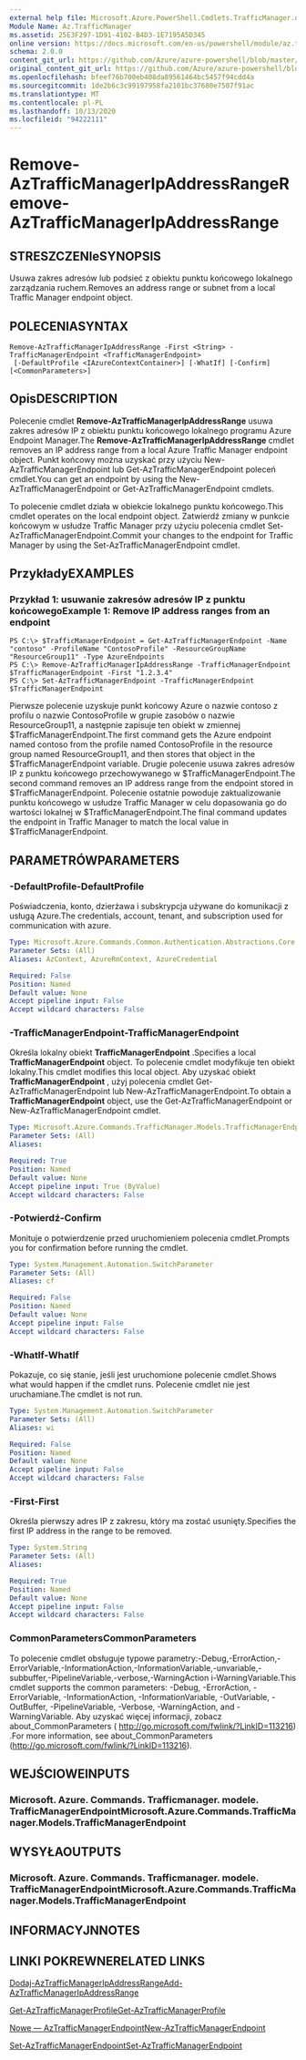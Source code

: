 ```yaml
---
external help file: Microsoft.Azure.PowerShell.Cmdlets.TrafficManager.dll-Help.xml
Module Name: Az.TrafficManager
ms.assetid: 25E3F297-1D91-4102-B4D3-1E7195A5D345
online version: https://docs.microsoft.com/en-us/powershell/module/az.trafficmanager/remove-aztrafficmanagerIpAddressRange
schema: 2.0.0
content_git_url: https://github.com/Azure/azure-powershell/blob/master/src/TrafficManager/TrafficManager/help/Remove-AzTrafficManagerIpAddressRange.md
original_content_git_url: https://github.com/Azure/azure-powershell/blob/master/src/TrafficManager/TrafficManager/help/Remove-AzTrafficManagerIpAddressRange.md
ms.openlocfilehash: bfeef76b700eb408da89561464bc5457f94cdd4a
ms.sourcegitcommit: 1de2b6c3c99197958fa2101bc37680e7507f91ac
ms.translationtype: MT
ms.contentlocale: pl-PL
ms.lasthandoff: 10/13/2020
ms.locfileid: "94222111"
---
```

# <span data-ttu-id="f791d-101">Remove-AzTrafficManagerIpAddressRange</span><span class="sxs-lookup"><span data-stu-id="f791d-101">Remove-AzTrafficManagerIpAddressRange</span></span>

## <span data-ttu-id="f791d-102">STRESZCZENIe</span><span class="sxs-lookup"><span data-stu-id="f791d-102">SYNOPSIS</span></span>
<span data-ttu-id="f791d-103">Usuwa zakres adresów lub podsieć z obiektu punktu końcowego lokalnego zarządzania ruchem.</span><span class="sxs-lookup"><span data-stu-id="f791d-103">Removes an address range or subnet from a local Traffic Manager endpoint object.</span></span>

## <span data-ttu-id="f791d-104">POLECENIA</span><span class="sxs-lookup"><span data-stu-id="f791d-104">SYNTAX</span></span>

```
Remove-AzTrafficManagerIpAddressRange -First <String> -TrafficManagerEndpoint <TrafficManagerEndpoint>
 [-DefaultProfile <IAzureContextContainer>] [-WhatIf] [-Confirm] [<CommonParameters>]
```

## <span data-ttu-id="f791d-105">Opis</span><span class="sxs-lookup"><span data-stu-id="f791d-105">DESCRIPTION</span></span>
<span data-ttu-id="f791d-106">Polecenie cmdlet **Remove-AzTrafficManagerIpAddressRange** usuwa zakres adresów IP z obiektu punktu końcowego lokalnego programu Azure Endpoint Manager.</span><span class="sxs-lookup"><span data-stu-id="f791d-106">The **Remove-AzTrafficManagerIpAddressRange** cmdlet removes an IP address range from a local Azure Traffic Manager endpoint object.</span></span>
<span data-ttu-id="f791d-107">Punkt końcowy można uzyskać przy użyciu New-AzTrafficManagerEndpoint lub Get-AzTrafficManagerEndpoint poleceń cmdlet.</span><span class="sxs-lookup"><span data-stu-id="f791d-107">You can get an endpoint by using the New-AzTrafficManagerEndpoint or Get-AzTrafficManagerEndpoint cmdlets.</span></span>

<span data-ttu-id="f791d-108">To polecenie cmdlet działa w obiekcie lokalnego punktu końcowego.</span><span class="sxs-lookup"><span data-stu-id="f791d-108">This cmdlet operates on the local endpoint object.</span></span>
<span data-ttu-id="f791d-109">Zatwierdź zmiany w punkcie końcowym w usłudze Traffic Manager przy użyciu polecenia cmdlet Set-AzTrafficManagerEndpoint.</span><span class="sxs-lookup"><span data-stu-id="f791d-109">Commit your changes to the endpoint for Traffic Manager by using the Set-AzTrafficManagerEndpoint cmdlet.</span></span>

## <span data-ttu-id="f791d-110">Przykłady</span><span class="sxs-lookup"><span data-stu-id="f791d-110">EXAMPLES</span></span>

### <span data-ttu-id="f791d-111">Przykład 1: usuwanie zakresów adresów IP z punktu końcowego</span><span class="sxs-lookup"><span data-stu-id="f791d-111">Example 1: Remove IP address ranges from an endpoint</span></span>
```
PS C:\> $TrafficManagerEndpoint = Get-AzTrafficManagerEndpoint -Name "contoso" -ProfileName "ContosoProfile" -ResourceGroupName "ResourceGroup11" -Type AzureEndpoints
PS C:\> Remove-AzTrafficManagerIpAddressRange -TrafficManagerEndpoint $TrafficManagerEndpoint -First "1.2.3.4"
PS C:\> Set-AzTrafficManagerEndpoint -TrafficManagerEndpoint $TrafficManagerEndpoint
```

<span data-ttu-id="f791d-112">Pierwsze polecenie uzyskuje punkt końcowy Azure o nazwie contoso z profilu o nazwie ContosoProfile w grupie zasobów o nazwie ResourceGroup11, a następnie zapisuje ten obiekt w zmiennej $TrafficManagerEndpoint.</span><span class="sxs-lookup"><span data-stu-id="f791d-112">The first command gets the Azure endpoint named contoso from the profile named ContosoProfile in the resource group named ResourceGroup11, and then stores that object in the $TrafficManagerEndpoint variable.</span></span>
<span data-ttu-id="f791d-113">Drugie polecenie usuwa zakres adresów IP z punktu końcowego przechowywanego w $TrafficManagerEndpoint.</span><span class="sxs-lookup"><span data-stu-id="f791d-113">The second command removes an IP address range from the endpoint stored in $TrafficManagerEndpoint.</span></span>
<span data-ttu-id="f791d-114">Polecenie ostatnie powoduje zaktualizowanie punktu końcowego w usłudze Traffic Manager w celu dopasowania go do wartości lokalnej w $TrafficManagerEndpoint.</span><span class="sxs-lookup"><span data-stu-id="f791d-114">The final command updates the endpoint in Traffic Manager to match the local value in $TrafficManagerEndpoint.</span></span>

## <span data-ttu-id="f791d-115">PARAMETRÓW</span><span class="sxs-lookup"><span data-stu-id="f791d-115">PARAMETERS</span></span>

### <span data-ttu-id="f791d-116">-DefaultProfile</span><span class="sxs-lookup"><span data-stu-id="f791d-116">-DefaultProfile</span></span>
<span data-ttu-id="f791d-117">Poświadczenia, konto, dzierżawa i subskrypcja używane do komunikacji z usługą Azure.</span><span class="sxs-lookup"><span data-stu-id="f791d-117">The credentials, account, tenant, and subscription used for communication with azure.</span></span>

```yaml
Type: Microsoft.Azure.Commands.Common.Authentication.Abstractions.Core.IAzureContextContainer
Parameter Sets: (All)
Aliases: AzContext, AzureRmContext, AzureCredential

Required: False
Position: Named
Default value: None
Accept pipeline input: False
Accept wildcard characters: False
```

### <span data-ttu-id="f791d-118">-TrafficManagerEndpoint</span><span class="sxs-lookup"><span data-stu-id="f791d-118">-TrafficManagerEndpoint</span></span>
<span data-ttu-id="f791d-119">Określa lokalny obiekt **TrafficManagerEndpoint** .</span><span class="sxs-lookup"><span data-stu-id="f791d-119">Specifies a local **TrafficManagerEndpoint** object.</span></span>
<span data-ttu-id="f791d-120">To polecenie cmdlet modyfikuje ten obiekt lokalny.</span><span class="sxs-lookup"><span data-stu-id="f791d-120">This cmdlet modifies this local object.</span></span>
<span data-ttu-id="f791d-121">Aby uzyskać obiekt **TrafficManagerEndpoint** , użyj polecenia cmdlet Get-AzTrafficManagerEndpoint lub New-AzTrafficManagerEndpoint.</span><span class="sxs-lookup"><span data-stu-id="f791d-121">To obtain a **TrafficManagerEndpoint** object, use the Get-AzTrafficManagerEndpoint or New-AzTrafficManagerEndpoint cmdlet.</span></span>

```yaml
Type: Microsoft.Azure.Commands.TrafficManager.Models.TrafficManagerEndpoint
Parameter Sets: (All)
Aliases:

Required: True
Position: Named
Default value: None
Accept pipeline input: True (ByValue)
Accept wildcard characters: False
```

### <span data-ttu-id="f791d-122">-Potwierdź</span><span class="sxs-lookup"><span data-stu-id="f791d-122">-Confirm</span></span>
<span data-ttu-id="f791d-123">Monituje o potwierdzenie przed uruchomieniem polecenia cmdlet.</span><span class="sxs-lookup"><span data-stu-id="f791d-123">Prompts you for confirmation before running the cmdlet.</span></span>

```yaml
Type: System.Management.Automation.SwitchParameter
Parameter Sets: (All)
Aliases: cf

Required: False
Position: Named
Default value: None
Accept pipeline input: False
Accept wildcard characters: False
```

### <span data-ttu-id="f791d-124">-WhatIf</span><span class="sxs-lookup"><span data-stu-id="f791d-124">-WhatIf</span></span>
<span data-ttu-id="f791d-125">Pokazuje, co się stanie, jeśli jest uruchomione polecenie cmdlet.</span><span class="sxs-lookup"><span data-stu-id="f791d-125">Shows what would happen if the cmdlet runs.</span></span> <span data-ttu-id="f791d-126">Polecenie cmdlet nie jest uruchamiane.</span><span class="sxs-lookup"><span data-stu-id="f791d-126">The cmdlet is not run.</span></span>

```yaml
Type: System.Management.Automation.SwitchParameter
Parameter Sets: (All)
Aliases: wi

Required: False
Position: Named
Default value: None
Accept pipeline input: False
Accept wildcard characters: False
```

### <span data-ttu-id="f791d-127">-First</span><span class="sxs-lookup"><span data-stu-id="f791d-127">-First</span></span>
<span data-ttu-id="f791d-128">Określa pierwszy adres IP z zakresu, który ma zostać usunięty.</span><span class="sxs-lookup"><span data-stu-id="f791d-128">Specifies the first IP address in the range to be removed.</span></span>

```yaml
Type: System.String
Parameter Sets: (All)
Aliases:

Required: True
Position: Named
Default value: None
Accept pipeline input: False
Accept wildcard characters: False
```

### <span data-ttu-id="f791d-129">CommonParameters</span><span class="sxs-lookup"><span data-stu-id="f791d-129">CommonParameters</span></span>
<span data-ttu-id="f791d-130">To polecenie cmdlet obsługuje typowe parametry:-Debug,-ErrorAction,-ErrorVariable,-InformationAction,-InformationVariable,-unvariable,-subbuffer,-PipelineVariable,-verbose,-WarningAction i-WarningVariable.</span><span class="sxs-lookup"><span data-stu-id="f791d-130">This cmdlet supports the common parameters: -Debug, -ErrorAction, -ErrorVariable, -InformationAction, -InformationVariable, -OutVariable, -OutBuffer, -PipelineVariable, -Verbose, -WarningAction, and -WarningVariable.</span></span> <span data-ttu-id="f791d-131">Aby uzyskać więcej informacji, zobacz about_CommonParameters ( http://go.microsoft.com/fwlink/?LinkID=113216) .</span><span class="sxs-lookup"><span data-stu-id="f791d-131">For more information, see about_CommonParameters (http://go.microsoft.com/fwlink/?LinkID=113216).</span></span>

## <span data-ttu-id="f791d-132">WEJŚCIOWE</span><span class="sxs-lookup"><span data-stu-id="f791d-132">INPUTS</span></span>

### <span data-ttu-id="f791d-133">Microsoft. Azure. Commands. Trafficmanager. modele. TrafficManagerEndpoint</span><span class="sxs-lookup"><span data-stu-id="f791d-133">Microsoft.Azure.Commands.TrafficManager.Models.TrafficManagerEndpoint</span></span>

## <span data-ttu-id="f791d-134">WYSYŁA</span><span class="sxs-lookup"><span data-stu-id="f791d-134">OUTPUTS</span></span>

### <span data-ttu-id="f791d-135">Microsoft. Azure. Commands. Trafficmanager. modele. TrafficManagerEndpoint</span><span class="sxs-lookup"><span data-stu-id="f791d-135">Microsoft.Azure.Commands.TrafficManager.Models.TrafficManagerEndpoint</span></span>

## <span data-ttu-id="f791d-136">INFORMACYJN</span><span class="sxs-lookup"><span data-stu-id="f791d-136">NOTES</span></span>

## <span data-ttu-id="f791d-137">LINKI POKREWNE</span><span class="sxs-lookup"><span data-stu-id="f791d-137">RELATED LINKS</span></span>

[<span data-ttu-id="f791d-138">Dodaj-AzTrafficManagerIpAddressRange</span><span class="sxs-lookup"><span data-stu-id="f791d-138">Add-AzTrafficManagerIpAddressRange</span></span>](./Add-AzTrafficManagerIpAddressRange.md)

[<span data-ttu-id="f791d-139">Get-AzTrafficManagerProfile</span><span class="sxs-lookup"><span data-stu-id="f791d-139">Get-AzTrafficManagerProfile</span></span>](./Get-AzTrafficManagerEndpoint.md)

[<span data-ttu-id="f791d-140">Nowe — AzTrafficManagerEndpoint</span><span class="sxs-lookup"><span data-stu-id="f791d-140">New-AzTrafficManagerEndpoint</span></span>](./New-AzTrafficManagerEndpoint.md)

[<span data-ttu-id="f791d-141">Set-AzTrafficManagerEndpoint</span><span class="sxs-lookup"><span data-stu-id="f791d-141">Set-AzTrafficManagerEndpoint</span></span>](./Set-AzTrafficManagerEndpoint.md)
